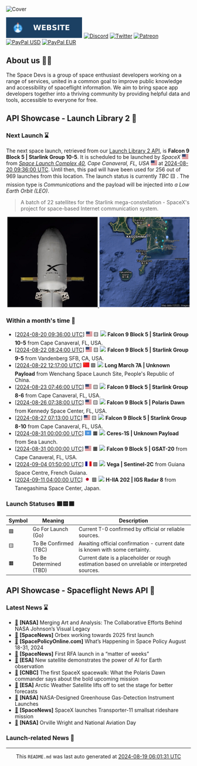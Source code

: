 ![Cover](https://raw.githubusercontent.com/TheSpaceDevs/Tutorials/main/assets/tsd_cover.png)


[![Website](https://raw.githubusercontent.com/TheSpaceDevs/Tutorials/e36b2c250ce7fcd4a801c1ed6cb1f9f9d031696b/assets/badge_tsd_website.svg)](https://thespacedevs.com/)
[![Discord](https://img.shields.io/badge/Discord-%237289DA.svg?style=for-the-badge&logo=discord&logoColor=white)](https://discord.gg/p7ntkNA)
[![Twitter](https://img.shields.io/badge/Twitter-%231DA1F2.svg?style=for-the-badge&logo=Twitter&logoColor=white)](https://twitter.com/TheSpaceDevs)
[![Patreon](https://img.shields.io/badge/Patreon-F96854?style=for-the-badge&logo=patreon&logoColor=white)](https://www.patreon.com/TheSpaceDevs)
[![PayPal USD](https://img.shields.io/badge/PayPal-00457C?style=for-the-badge&logo=paypal&logoColor=white&label=USD)](https://www.paypal.com/donate/?hosted_button_id=UCPX4EL6E9JFA)
[![PayPal EUR](https://img.shields.io/badge/PayPal-00457C?style=for-the-badge&logo=paypal&logoColor=white&label=EUR)](https://www.paypal.com/donate/?hosted_button_id=5S7MGGWJJBHL6)

## About us 🧑‍🚀
The Space Devs is a group of space enthusiast developers working on a range of
services, united in a common goal to improve public knowledge and accessibility
of spaceflight information. We aim to bring space app developers together into a
thriving community by providing helpful data and tools, accessible to everyone
for free.

## API Showcase - Launch Library 2 🚀

### Next Launch ⌛
The next space launch, retrieved from our
<a href="https://thespacedevs.com/llapi">Launch Library 2 API</a>, is
**Falcon 9 Block 5 | Starlink Group 10-5**. It is scheduled to be launched by *SpaceX*
<img width="17" src="https://raw.githubusercontent.com/lipis/flag-icons/main/flags/4x3/us.svg" />
from *<a href="https://en.wikipedia.org/wiki/Cape_Canaveral_Air_Force_Station_Space_Launch_Complex_40">Space Launch Complex 40</a>, Cape Canaveral, FL, USA*
<img width="17" src="https://raw.githubusercontent.com/lipis/flag-icons/main/flags/4x3/us.svg" />
at <a href="https://www.timeanddate.com/worldclock/fixedtime.html?iso=20240820T093600">2024-08-20 09:36:00 UTC</a>.  Until
then, this pad will have been used for 256
out of 969 launches from this location. The launch status is currently
*TBC* 🟨 . The mission type is
*Communications* and the payload will be injected
into *a Low Earth Orbit
(LEO)*.
<br>
<blockquote>
  A batch of 22 satellites for the Starlink mega-constellation - SpaceX's project for space-based Internet communication system.
</blockquote>

<p float="left" align="center">
  <a href="https://en.wikipedia.org/wiki/Falcon_9" >
    <img alt="launch-image" width="49%" src="profile/cache/launch_image.png" />
  </a>
  <a href="https://www.google.com/maps?q=28.56194122,-80.57735736" >
    <img alt="pad-location" width="49%" src="profile/cache/new_pad_image.png"  />
  </a>
</p>

### Within a month's time 📅
- \[<a href="https://www.timeanddate.com/worldclock/fixedtime.html?iso=20240820T093600">2024-08-20 09:36:00 UTC</a>\]  <img width="17" src="https://raw.githubusercontent.com/lipis/flag-icons/main/flags/4x3/us.svg" /> 🟨  <a href="https://www.google.com/calendar/render?action=TEMPLATE&text=Falcon 9 Block 5 | Starlink Group 10-5&location=Cape Canaveral, FL, USA&dates=20240820T093600Z%2F20240820T124800Z"><img border="0" width="15" src="https://upload.wikimedia.org/wikipedia/commons/a/a5/Google_Calendar_icon_%282020%29.svg"></a> **Falcon 9 Block 5 | Starlink Group 10-5** from Cape Canaveral, FL, USA.
- \[<a href="https://www.timeanddate.com/worldclock/fixedtime.html?iso=20240822T082400">2024-08-22 08:24:00 UTC</a>\]  <img width="17" src="https://raw.githubusercontent.com/lipis/flag-icons/main/flags/4x3/us.svg" /> 🟨  <a href="https://www.google.com/calendar/render?action=TEMPLATE&text=Falcon 9 Block 5 | Starlink Group 9-5&location=Vandenberg SFB, CA, USA&dates=20240822T082400Z%2F20240822T125500Z"><img border="0" width="15" src="https://upload.wikimedia.org/wikipedia/commons/a/a5/Google_Calendar_icon_%282020%29.svg"></a> **Falcon 9 Block 5 | Starlink Group 9-5** from Vandenberg SFB, CA, USA.
- \[<a href="https://www.timeanddate.com/worldclock/fixedtime.html?iso=20240822T121700">2024-08-22 12:17:00 UTC</a>\]  <img width="17" src="https://raw.githubusercontent.com/lipis/flag-icons/main/flags/4x3/cn.svg" /> 🟩  <a href="https://www.google.com/calendar/render?action=TEMPLATE&text=Long March 7A | Unknown Payload&location=Wenchang Space Launch Site, People&#x27;s Republic of China&dates=20240822T121700Z%2F20240822T133600Z"><img border="0" width="15" src="https://upload.wikimedia.org/wikipedia/commons/a/a5/Google_Calendar_icon_%282020%29.svg"></a> **Long March 7A | Unknown Payload** from Wenchang Space Launch Site, People's Republic of China.
- \[<a href="https://www.timeanddate.com/worldclock/fixedtime.html?iso=20240823T074600">2024-08-23 07:46:00 UTC</a>\]  <img width="17" src="https://raw.githubusercontent.com/lipis/flag-icons/main/flags/4x3/us.svg" /> 🟨  <a href="https://www.google.com/calendar/render?action=TEMPLATE&text=Falcon 9 Block 5 | Starlink Group 8-6&location=Cape Canaveral, FL, USA&dates=20240823T074600Z%2F20240823T114600Z"><img border="0" width="15" src="https://upload.wikimedia.org/wikipedia/commons/a/a5/Google_Calendar_icon_%282020%29.svg"></a> **Falcon 9 Block 5 | Starlink Group 8-6** from Cape Canaveral, FL, USA.
- \[<a href="https://www.timeanddate.com/worldclock/fixedtime.html?iso=20240826T073800">2024-08-26 07:38:00 UTC</a>\]  <img width="17" src="https://raw.githubusercontent.com/lipis/flag-icons/main/flags/4x3/us.svg" /> 🟨  <a href="https://www.google.com/calendar/render?action=TEMPLATE&text=Falcon 9 Block 5 | Polaris Dawn&location=Kennedy Space Center, FL, USA&dates=20240826T073800Z%2F20240826T110000Z"><img border="0" width="15" src="https://upload.wikimedia.org/wikipedia/commons/a/a5/Google_Calendar_icon_%282020%29.svg"></a> **Falcon 9 Block 5 | Polaris Dawn** from Kennedy Space Center, FL, USA.
- \[<a href="https://www.timeanddate.com/worldclock/fixedtime.html?iso=20240827T071300">2024-08-27 07:13:00 UTC</a>\]  <img width="17" src="https://raw.githubusercontent.com/lipis/flag-icons/main/flags/4x3/us.svg" /> 🟨  <a href="https://www.google.com/calendar/render?action=TEMPLATE&text=Falcon 9 Block 5 | Starlink Group 8-10&location=Cape Canaveral, FL, USA&dates=20240827T071300Z%2F20240827T111300Z"><img border="0" width="15" src="https://upload.wikimedia.org/wikipedia/commons/a/a5/Google_Calendar_icon_%282020%29.svg"></a> **Falcon 9 Block 5 | Starlink Group 8-10** from Cape Canaveral, FL, USA.
- \[<a href="https://www.timeanddate.com/worldclock/fixedtime.html?iso=20240831T000000">2024-08-31 00:00:00 UTC</a>\]  <img width="17" src="https://raw.githubusercontent.com/lipis/flag-icons/main/flags/4x3/un.svg" /> 🟧  <a href="https://www.google.com/calendar/render?action=TEMPLATE&text=Ceres-1S | Unknown Payload&location=Sea Launch&dates=20240831T000000Z%2F20240831T000000Z"><img border="0" width="15" src="https://upload.wikimedia.org/wikipedia/commons/a/a5/Google_Calendar_icon_%282020%29.svg"></a> **Ceres-1S | Unknown Payload** from Sea Launch.
- \[<a href="https://www.timeanddate.com/worldclock/fixedtime.html?iso=20240831T000000">2024-08-31 00:00:00 UTC</a>\]  <img width="17" src="https://raw.githubusercontent.com/lipis/flag-icons/main/flags/4x3/us.svg" /> 🟧  <a href="https://www.google.com/calendar/render?action=TEMPLATE&text=Falcon 9 Block 5 | GSAT-20&location=Cape Canaveral, FL, USA&dates=20240831T000000Z%2F20240831T000000Z"><img border="0" width="15" src="https://upload.wikimedia.org/wikipedia/commons/a/a5/Google_Calendar_icon_%282020%29.svg"></a> **Falcon 9 Block 5 | GSAT-20** from Cape Canaveral, FL, USA.
- \[<a href="https://www.timeanddate.com/worldclock/fixedtime.html?iso=20240904T015000">2024-09-04 01:50:00 UTC</a>\]  <img width="17" src="https://raw.githubusercontent.com/lipis/flag-icons/main/flags/4x3/fr.svg" /> 🟩  <a href="https://www.google.com/calendar/render?action=TEMPLATE&text=Vega | Sentinel-2C&location=Guiana Space Centre, French Guiana&dates=20240904T015000Z%2F20240904T015000Z"><img border="0" width="15" src="https://upload.wikimedia.org/wikipedia/commons/a/a5/Google_Calendar_icon_%282020%29.svg"></a> **Vega | Sentinel-2C** from Guiana Space Centre, French Guiana.
- \[<a href="https://www.timeanddate.com/worldclock/fixedtime.html?iso=20240911T040000">2024-09-11 04:00:00 UTC</a>\]  <img width="17" src="https://raw.githubusercontent.com/lipis/flag-icons/main/flags/4x3/jp.svg" /> 🟩  <a href="https://www.google.com/calendar/render?action=TEMPLATE&text=H-IIA 202 | IGS Radar 8&location=Tanegashima Space Center, Japan&dates=20240911T040000Z%2F20240911T060000Z"><img border="0" width="15" src="https://upload.wikimedia.org/wikipedia/commons/a/a5/Google_Calendar_icon_%282020%29.svg"></a> **H-IIA 202 | IGS Radar 8** from Tanegashima Space Center, Japan.


### Launch Statuses 🟩🟨🟧
<p align="center">
    <table class="tg">
    <thead>
      <tr>
        <th class="tg-0pky">Symbol</th>
        <th class="tg-0pky">Meaning</th>
        <th class="tg-0pky">Description</th>
      </tr>
    </thead>
    <tbody>
      <tr>
        <td class="tg-0pky">🟩</td>
        <td class="tg-0pky">Go For Launch (Go)</td>
        <td class="tg-0pky">Current T-0 confirmed by official or reliable sources.</td>
      </tr>
      <tr>
        <td class="tg-0pky">🟨</td>
        <td class="tg-0pky">To Be Confirmed (TBC)</td>
        <td class="tg-0pky">Awaiting official confirmation - current date is known with some certainty.</td>
      </tr>
      <tr>
        <td class="tg-0pky">🟧</td>
        <td class="tg-0pky">To Be Determined (TBD)</td>
        <td class="tg-0pky">Current date is a placeholder or rough estimation based on unreliable or interpreted sources.</td>
      </tr>
    </tbody>
    </table>
</p>

## API Showcase - Spaceflight News API 📰

### Latest News ⌛
- <a href="https://www.nasa.gov/centers-and-facilities/johnson/merging-art-and-analysis-the-collaborative-efforts-behind-nasa-johnsons-visual-legacy/" >🔗</a> **[NASA]** Merging Art and Analysis: The Collaborative Efforts Behind NASA Johnson’s Visual Legacy
- <a href="https://spacenews.com/orbex-working-towards-2025-first-launch/" >🔗</a> **[SpaceNews]** Orbex working towards 2025 first launch
- <a href="https://spacepolicyonline.com/news/whats-happening-in-space-policy-august-18-31-2024/" >🔗</a> **[SpacePolicyOnline.com]** What’s Happening in Space Policy August 18-31, 2024
- <a href="https://spacenews.com/first-rfa-launch-in-a-matter-of-weeks/" >🔗</a> **[SpaceNews]** First RFA launch in a “matter of weeks”
- <a href="https://www.esa.int/Applications/Observing_the_Earth/Phsat-2/New_satellite_demonstrates_the_power_of_AI_for_Earth_observation" >🔗</a> **[ESA]** New satellite demonstrates the power of AI for Earth observation
- <a href="https://www.cnbc.com/2024/08/17/first-spacex-spacewalk-polaris-dawn-mission-launch-date-details.html" >🔗</a> **[CNBC]** The first SpaceX spacewalk: What the Polaris Dawn commander says about the bold upcoming mission
- <a href="https://www.esa.int/Applications/Observing_the_Earth/Meteorological_missions/Arctic_Weather_Satellite/Arctic_Weather_Satellite_lifts_off_to_set_the_stage_for_better_forecasts" >🔗</a> **[ESA]** Arctic Weather Satellite lifts off to set the stage for better forecasts
- <a href="https://www.nasa.gov/earth/climate-change/nasa-designed-greenhouse-gas-detection-instrument-launches/" >🔗</a> **[NASA]** NASA-Designed Greenhouse Gas-Detection Instrument Launches
- <a href="https://spacenews.com/spacex-launches-transporter-11-smallsat-rideshare-mission/" >🔗</a> **[SpaceNews]** SpaceX launches Transporter-11 smallsat rideshare mission
- <a href="https://www.nasa.gov/aeronautics/orville-wright-and-national-aviation-day/" >🔗</a> **[NASA]** Orville Wright and National Aviation Day


### Launch-related News 🚀



<hr>
  <div align="center">
  This <code>README.md</code> was last auto generated at <a href="https://www.timeanddate.com/worldclock/fixedtime.html?iso=20240819T060131">2024-08-19 06:01:31 UTC</a>
  <br>
  <!-- <a href="https://medium.com/@g.h.garrett" target="_blank">Learn to add space launches to your profile here!</a> -->
</div>